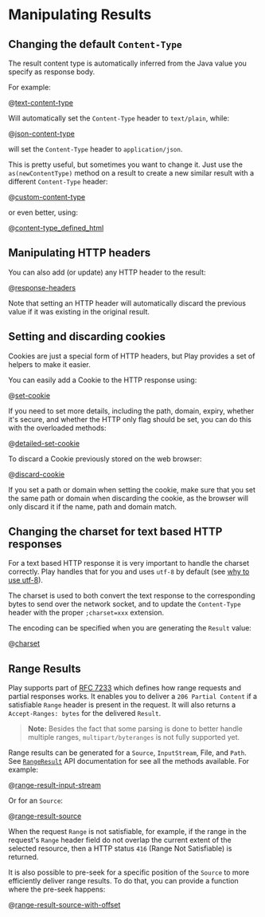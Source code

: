 <!--- Copyright (C) Lightbend Inc. <https://www.lightbend.com> -->
# Manipulating Results

## Changing the default `Content-Type`

The result content type is automatically inferred from the Java value you specify as response body.

For example:

@[text-content-type](code/javaguide/http/JavaResponse.java)

Will automatically set the `Content-Type` header to `text/plain`, while:

@[json-content-type](code/javaguide/http/JavaResponse.java)

will set the `Content-Type` header to `application/json`.

This is pretty useful, but sometimes you want to change it. Just use the `as(newContentType)` method on a result to create a new similar result with a different `Content-Type` header:

@[custom-content-type](code/javaguide/http/JavaResponse.java)

or even better, using:

@[content-type_defined_html](code/javaguide/http/JavaResponse.java)

## Manipulating HTTP headers

You can also add (or update) any HTTP header to the result:

@[response-headers](code/javaguide/http/JavaResponse.java)

Note that setting an HTTP header will automatically discard the previous value if it was existing in the original result.

## Setting and discarding cookies

Cookies are just a special form of HTTP headers, but Play provides a set of helpers to make it easier.

You can easily add a Cookie to the HTTP response using:

@[set-cookie](code/javaguide/http/JavaResponse.java)

If you need to set more details, including the path, domain, expiry, whether it's secure, and whether the HTTP only flag should be set, you can do this with the overloaded methods:

@[detailed-set-cookie](code/javaguide/http/JavaResponse.java)

To discard a Cookie previously stored on the web browser:

@[discard-cookie](code/javaguide/http/JavaResponse.java)

If you set a path or domain when setting the cookie, make sure that you set the same path or domain when discarding the cookie, as the browser will only discard it if the name, path and domain match.

## Changing the charset for text based HTTP responses

For a text based HTTP response it is very important to handle the charset correctly. Play handles that for you and uses `utf-8` by default (see [why to use utf-8](http://www.w3.org/International/questions/qa-choosing-encodings#useunicode)).

The charset is used to both convert the text response to the corresponding bytes to send over the network socket, and to update the `Content-Type` header with the proper `;charset=xxx` extension.

The encoding can be specified when you are generating the `Result` value:

@[charset](code/javaguide/http/JavaResponse.java)

## Range Results

Play supports part of [RFC 7233](https://tools.ietf.org/html/rfc7233) which defines how range requests and partial responses works. It enables you to deliver a `206 Partial Content` if a satisfiable `Range` header is present in the request. It will also returns a `Accept-Ranges: bytes` for the delivered `Result`.

> **Note:** Besides the fact that some parsing is done to better handle multiple ranges, `multipart/byteranges` is not fully supported yet.

Range results can be generated for a `Source`, `InputStream`, File, and `Path`. See [`RangeResult`](api/java/play/mvc/RangeResults.html) API documentation for see all the methods available. For example:

@[range-result-input-stream](code/javaguide/http/JavaResponse.java)

Or for an `Source`:

@[range-result-source](code/javaguide/http/JavaResponse.java)

When the request `Range` is not satisfiable, for example, if the range in the request's `Range` header field do not overlap the current extent of the selected resource, then a HTTP status `416` (Range Not Satisfiable) is returned.

It is also possible to pre-seek for a specific position of the `Source` to more efficiently deliver range results. To do that, you can provide a function where the pre-seek happens:

@[range-result-source-with-offset](code/javaguide/http/JavaResponse.java)
